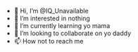 - 👋 Hi, I’m @IQ_Unavailable
- 👀 I’m interested in nothing
- 🌱 I’m currently learning yo mama
- 💞️ I’m looking to collaborate on yo daddy
- 📫 How not to reach me 
